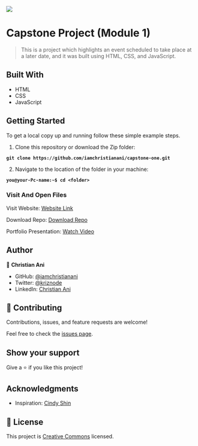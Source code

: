 ![](https://img.shields.io/badge/Microverse-blueviolet)

# Capstone Project (Module 1)

> This is a project which highlights an event scheduled to take place at a later date, and it was built using HTML, CSS, and JavaScript.


## Built With

- HTML
- CSS
- JavaScript

## Getting Started
To get a local copy up and running follow these simple example steps.

1. Clone this repository or download the Zip folder:

**``git clone https://github.com/iamchristianani/capstone-one.git``**

2. Navigate to the location of the folder in your machine:

**``you@your-Pc-name:~$ cd <folder>``**

### Visit And Open Files
Visit Website:
[Website Link](https://iamchristianani.github.io/capstone-one/)

Download Repo:
[Download Repo](https://github.com/iamchristianani/capstone-one/archive/refs/heads/main.zip)

Portfolio Presentation:
[Watch Video](https://www.loom.com/share/2f5ac9c2e3714132946022a54ff64a0d)


## Author

👤 **Christian Ani**

- GitHub: [@iamchristianani](https://github.com/iamchristianani)
- Twitter: [@kriznode](https://twitter.com/kriznode)
- LinkedIn: [Christian Ani](https://www.linkedin.com/in/anikriz/)

## 🤝 Contributing

Contributions, issues, and feature requests are welcome!

Feel free to check the [issues page](https://github.com/iamchristianani/capstone-one/issues).

## Show your support

Give a ⭐️ if you like this project!

## Acknowledgments

- Inspiration: [Cindy Shin](https://www.behance.net/adagio07)

## 📝 License

This project is [Creative Commons](https://creativecommons.org/licenses/by-nc/4.0/) licensed.
